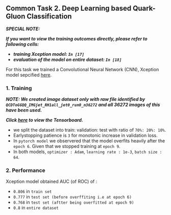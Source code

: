 ## Common Task 2.  Deep Learning based Quark-Gluon Classification
**_SPECIAL NOTE:_** 

**_If you want to view the training outcomes directly, please refer to following cells:_**
- **_training Xception model: `In [17]`_**
- **_evaluation of the model on entire dataset: `In [18]`_**

For this task we trained a Convolutional Neural Network (CNN), Xception model sepcified [here](https://arxiv.org/pdf/1610.02357.pdf).

### 1. Training 

**_NOTE: We created image dataset only with raw file identified by `QCDToGGQQ_IMGjet_RH1all_jet0_run0_n36272` and all 36272 images of this have been used._**

**_Click [here](https://tensorboard.dev/experiment/kJvYAmnoS0C9DXtOlbddoA/) to view the Tensorboard._**

- we split the dataset into train: validation: test with ratio of `70%: 20%: 10%`.
- Earlystopping patience is `3` for monotonic increase in validation loss.
- In `pytorch model` we observered that the model overfits heavily after the `epoch 6`. Given that we stopped training at `epoch 9`.
- In both models, `optimizer : Adam`, `learning rate : 1e-3`, `batch size : 64`.

### 2. Performance

Xception model obtained AUC (of ROC) of :
- `0.806` in `train set`
- `0.777` in `test set (before overffiting i.e at epoch 6)`
- `0.768` in `test set (aftter being overfitted at epoch 9)`
- `0.8` in `entire dataset`
